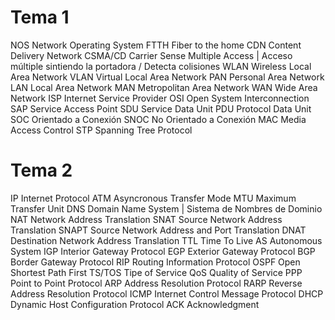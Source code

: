 # Tema 1
NOS         Network Operating System
FTTH        Fiber to the home
CDN         Content Delivery Network
CSMA/CD     Carrier Sense Multiple Access | Acceso múltiple sintiendo la portadora / Detecta colisiones
WLAN        Wireless Local Area Network
VLAN        Virtual Local Area Network
PAN         Personal Area Network
LAN         Local Area Network
MAN         Metropolitan Area Network
WAN         Wide Area Network
ISP         Internet Service Provider
OSI         Open System Interconnection
SAP         Service Access Point
SDU         Service Data Unit
PDU         Protocol Data Unit
SOC         Orientado a Conexión
SNOC        No Orientado a Conexión
MAC         Media Access Control
STP         Spanning Tree Protocol

# Tema 2
IP          Internet Protocol
ATM         Asyncronous Transfer Mode
MTU         Maximum Transfer Unit
DNS         Domain Name System | Sistema de Nombres de Dominio
NAT         Network Address Translation
SNAT        Source Network Address Translation
SNAPT       Source Network Address and Port Translation
DNAT        Destination Network Address Translation
TTL         Time To Live
AS          Autonomous System
IGP         Interior Gateway Protocol
EGP         Exterior Gateway Protocol
BGP         Border Gateway Protocol
RIP         Routing Information Protocol
OSPF        Open Shortest Path First
TS/TOS      Tipe of Service
QoS         Quality of Service
PPP         Point to Point Protocol
ARP         Address Resolution Protocol
RARP        Reverse Address Resolution Protocol
ICMP        Internet Control Message Protocol
DHCP        Dynamic Host Configuration Protocol
ACK         Acknowledgment
